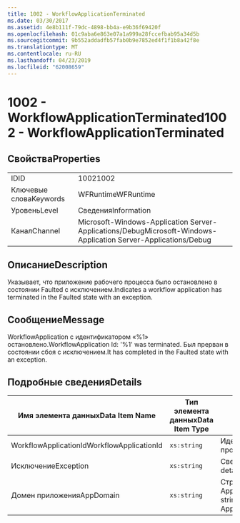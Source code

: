 ```yaml
---
title: 1002 - WorkflowApplicationTerminated
ms.date: 03/30/2017
ms.assetid: 4e8b111f-79dc-4898-bb4a-e9b36f69420f
ms.openlocfilehash: 01c9aba6e863e07a1a999a28fccefbab95a34d5b
ms.sourcegitcommit: 9b552addadfb57fab0b9e7852ed4f1f1b8a42f8e
ms.translationtype: MT
ms.contentlocale: ru-RU
ms.lasthandoff: 04/23/2019
ms.locfileid: "62008659"
---
```

# <a name="1002---workflowapplicationterminated"></a><span data-ttu-id="b4baa-102">1002 - WorkflowApplicationTerminated</span><span class="sxs-lookup"><span data-stu-id="b4baa-102">1002 - WorkflowApplicationTerminated</span></span>
## <a name="properties"></a><span data-ttu-id="b4baa-103">Свойства</span><span class="sxs-lookup"><span data-stu-id="b4baa-103">Properties</span></span>  
  
|||  
|-|-|  
|<span data-ttu-id="b4baa-104">ID</span><span class="sxs-lookup"><span data-stu-id="b4baa-104">ID</span></span>|<span data-ttu-id="b4baa-105">1002</span><span class="sxs-lookup"><span data-stu-id="b4baa-105">1002</span></span>|  
|<span data-ttu-id="b4baa-106">Ключевые слова</span><span class="sxs-lookup"><span data-stu-id="b4baa-106">Keywords</span></span>|<span data-ttu-id="b4baa-107">WFRuntime</span><span class="sxs-lookup"><span data-stu-id="b4baa-107">WFRuntime</span></span>|  
|<span data-ttu-id="b4baa-108">Уровень</span><span class="sxs-lookup"><span data-stu-id="b4baa-108">Level</span></span>|<span data-ttu-id="b4baa-109">Сведения</span><span class="sxs-lookup"><span data-stu-id="b4baa-109">Information</span></span>|  
|<span data-ttu-id="b4baa-110">Канал</span><span class="sxs-lookup"><span data-stu-id="b4baa-110">Channel</span></span>|<span data-ttu-id="b4baa-111">Microsoft-Windows-Application Server-Applications/Debug</span><span class="sxs-lookup"><span data-stu-id="b4baa-111">Microsoft-Windows-Application Server-Applications/Debug</span></span>|  
  
## <a name="description"></a><span data-ttu-id="b4baa-112">Описание</span><span class="sxs-lookup"><span data-stu-id="b4baa-112">Description</span></span>  
 <span data-ttu-id="b4baa-113">Указывает, что приложение рабочего процесса было остановлено в состоянии Faulted с исключением.</span><span class="sxs-lookup"><span data-stu-id="b4baa-113">Indicates a workflow application has terminated in the Faulted state with an exception.</span></span>  
  
## <a name="message"></a><span data-ttu-id="b4baa-114">Сообщение</span><span class="sxs-lookup"><span data-stu-id="b4baa-114">Message</span></span>  
 <span data-ttu-id="b4baa-115">WorkflowApplication с идентификатором «%1» остановлено.</span><span class="sxs-lookup"><span data-stu-id="b4baa-115">WorkflowApplication Id: '%1' was terminated.</span></span> <span data-ttu-id="b4baa-116">Был прерван в состоянии сбоя с исключением.</span><span class="sxs-lookup"><span data-stu-id="b4baa-116">It has completed in the Faulted state with an exception.</span></span>  
  
## <a name="details"></a><span data-ttu-id="b4baa-117">Подробные сведения</span><span class="sxs-lookup"><span data-stu-id="b4baa-117">Details</span></span>  
  
|<span data-ttu-id="b4baa-118">Имя элемента данных</span><span class="sxs-lookup"><span data-stu-id="b4baa-118">Data Item Name</span></span>|<span data-ttu-id="b4baa-119">Тип элемента данных</span><span class="sxs-lookup"><span data-stu-id="b4baa-119">Data Item Type</span></span>|<span data-ttu-id="b4baa-120">Описание</span><span class="sxs-lookup"><span data-stu-id="b4baa-120">Description</span></span>|  
|--------------------|--------------------|-----------------|  
|<span data-ttu-id="b4baa-121">WorkflowApplicationId</span><span class="sxs-lookup"><span data-stu-id="b4baa-121">WorkflowApplicationId</span></span>|`xs:string`|<span data-ttu-id="b4baa-122">Идентификатор приложения рабочего процесса</span><span class="sxs-lookup"><span data-stu-id="b4baa-122">The workflow application id</span></span>|  
|<span data-ttu-id="b4baa-123">Исключение</span><span class="sxs-lookup"><span data-stu-id="b4baa-123">Exception</span></span>|`xs:string`|<span data-ttu-id="b4baa-124">Сведения об исключении</span><span class="sxs-lookup"><span data-stu-id="b4baa-124">The exception details for the exception</span></span>|  
|<span data-ttu-id="b4baa-125">Домен приложения</span><span class="sxs-lookup"><span data-stu-id="b4baa-125">AppDomain</span></span>|`xs:string`|<span data-ttu-id="b4baa-126">Строка, возвращаемая AppDomain.CurrentDomain.FriendlyName.</span><span class="sxs-lookup"><span data-stu-id="b4baa-126">The string returned by AppDomain.CurrentDomain.FriendlyName.</span></span>|
